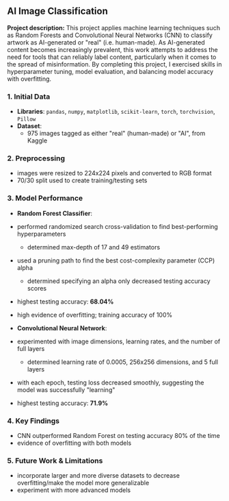 ## AI Image Classification

**Project description:** This project applies machine learning techniques such as Random Forests and Convolutional Neural Networks (CNN) to classify artwork as AI-generated or "real" (i.e. human-made). As AI-generated content becomes increasingly prevalent, this work attempts to address the need for tools that can reliably label content, particularly when it comes to the spread of misinformation. By completing this project, I exercised skills in hyperparameter tuning, model evaluation, and balancing model accuracy with overfitting.

### 1. Initial Data
- **Libraries**: `pandas`, `numpy`, `matplotlib`, `scikit-learn`, `torch`, `torchvision`, `Pillow`
- **Dataset**:
  - 975 images tagged as either "real" (human-made) or "AI", from Kaggle

### 2. Preprocessing
- images were resized to 224x224 pixels and converted to RGB format
- 70/30 split used to create training/testing sets

### 3. Model Performance
- **Random Forest Classifier**:
- performed randomized search cross-validation to find best-performing hyperparameters
  - determined max-depth of 17 and 49 estimators
- used a pruning path to find the best cost-complexity parameter (CCP) alpha
  - determined specifying an alpha only decreased testing accuracy scores
- highest testing accuracy: **68.04%**
- high evidence of overfitting; training accuracy of 100%
  
- **Convolutional Neural Network**:
- experimented with image dimensions, learning rates, and the number of full layers
  - determined learning rate of 0.0005, 256x256 dimensions, and 5 full layers
- with each epoch, testing loss decreased smoothly, suggesting the model was successfully "learning"
- highest testing accuracy: **71.9%**

### 4. Key Findings
- CNN outperformed Random Forest on testing accuracy 80% of the time
- evidence of overfitting with both models

### 5. Future Work & Limitations
- incorporate larger and more diverse datasets to decrease overfitting/make the model more generalizable
- experiment with more advanced models 
